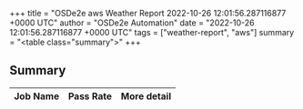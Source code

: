 +++
title = "OSDe2e aws Weather Report 2022-10-26 12:01:56.287116877 +0000 UTC"
author = "OSDe2e Automation"
date = "2022-10-26 12:01:56.287116877 +0000 UTC"
tags = ["weather-report", "aws"]
summary = "<table class=\"summary\"></table>"
+++
## Summary

| Job Name | Pass Rate | More detail |
|----------|-----------|-------------|




